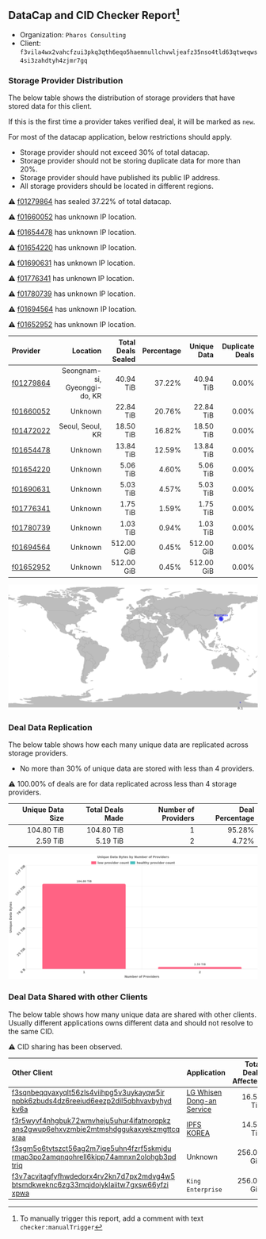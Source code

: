 ## DataCap and CID Checker Report[^1]
 - Organization: `Pharos Consulting`
 - Client: `f3vila4wx2vahcfzui3pkq3qth6eqo5haemnullchvwljeafz35nso4tld63qtweqws4si3zahdtyh4zjmr7gq`
### Storage Provider Distribution
The below table shows the distribution of storage providers that have stored data for this client.

If this is the first time a provider takes verified deal, it will be marked as `new`.

For most of the datacap application, below restrictions should apply.
 - Storage provider should not exceed 30% of total datacap.
 - Storage provider should not be storing duplicate data for more than 20%.
 - Storage provider should have published its public IP address.
 - All storage providers should be located in different regions.

⚠️ [f01279864](https://filfox.info/en/address/f01279864) has sealed 37.22% of total datacap.

⚠️ [f01660052](https://filfox.info/en/address/f01660052) has unknown IP location.

⚠️ [f01654478](https://filfox.info/en/address/f01654478) has unknown IP location.

⚠️ [f01654220](https://filfox.info/en/address/f01654220) has unknown IP location.

⚠️ [f01690631](https://filfox.info/en/address/f01690631) has unknown IP location.

⚠️ [f01776341](https://filfox.info/en/address/f01776341) has unknown IP location.

⚠️ [f01780739](https://filfox.info/en/address/f01780739) has unknown IP location.

⚠️ [f01694564](https://filfox.info/en/address/f01694564) has unknown IP location.

⚠️ [f01652952](https://filfox.info/en/address/f01652952) has unknown IP location.

| Provider                                              |                     Location | Total Deals Sealed | Percentage | Unique Data | Duplicate Deals |
| :---------------------------------------------------- | ---------------------------: | -----------------: | ---------: | ----------: | --------------: |
| [f01279864](https://filfox.info/en/address/f01279864) | Seongnam-si, Gyeonggi-do, KR |          40.94 TiB |     37.22% |   40.94 TiB |           0.00% |
| [f01660052](https://filfox.info/en/address/f01660052) |                      Unknown |          22.84 TiB |     20.76% |   22.84 TiB |           0.00% |
| [f01472022](https://filfox.info/en/address/f01472022) |             Seoul, Seoul, KR |          18.50 TiB |     16.82% |   18.50 TiB |           0.00% |
| [f01654478](https://filfox.info/en/address/f01654478) |                      Unknown |          13.84 TiB |     12.59% |   13.84 TiB |           0.00% |
| [f01654220](https://filfox.info/en/address/f01654220) |                      Unknown |           5.06 TiB |      4.60% |    5.06 TiB |           0.00% |
| [f01690631](https://filfox.info/en/address/f01690631) |                      Unknown |           5.03 TiB |      4.57% |    5.03 TiB |           0.00% |
| [f01776341](https://filfox.info/en/address/f01776341) |                      Unknown |           1.75 TiB |      1.59% |    1.75 TiB |           0.00% |
| [f01780739](https://filfox.info/en/address/f01780739) |                      Unknown |           1.03 TiB |      0.94% |    1.03 TiB |           0.00% |
| [f01694564](https://filfox.info/en/address/f01694564) |                      Unknown |         512.00 GiB |      0.45% |  512.00 GiB |           0.00% |
| [f01652952](https://filfox.info/en/address/f01652952) |                      Unknown |         512.00 GiB |      0.45% |  512.00 GiB |           0.00% |

![Provider Distribution](https://raw.githubusercontent.com/data-preservation-programs/filplus-checker-assets/main/filecoin-project/filecoin-plus-large-datasets/issues/115/1671092541201.png)
### Deal Data Replication
The below table shows how each many unique data are replicated across storage providers.
- No more than 30% of unique data are stored with less than 4 providers.

⚠️ 100.00% of deals are for data replicated across less than 4 storage providers.

| Unique Data Size | Total Deals Made | Number of Providers | Deal Percentage |
| ---------------: | ---------------: | ------------------: | --------------: |
|       104.80 TiB |       104.80 TiB |                   1 |          95.28% |
|         2.59 TiB |         5.19 TiB |                   2 |           4.72% |

![Replication Distribution](https://raw.githubusercontent.com/data-preservation-programs/filplus-checker-assets/main/filecoin-project/filecoin-plus-large-datasets/issues/115/1671092541786.png)
### Deal Data Shared with other Clients
The below table shows how many unique data are shared with other clients.
Usually different applications owns different data and should not resolve to the same CID.

⚠️ CID sharing has been observed.

| Other Client                                                                                                                                                                                                              | Application                                                                                               | Total Deals Affected | Unique CIDs |  Verifier |
| :------------------------------------------------------------------------------------------------------------------------------------------------------------------------------------------------------------------------ | :-------------------------------------------------------------------------------------------------------- | -------------------: | ----------: | --------: |
| [f3sqnbeqqvaxyqlt56zls4viihpg5v3uykayqw5ir<br/>npbk6zbuds4dz6reeiud6eezp2dil5qbhvavbyhyd<br/>kv6a](https://filfox.info/en/address/f3sqnbeqqvaxyqlt56zls4viihpg5v3uykayqw5irnpbk6zbuds4dz6reeiud6eezp2dil5qbhvavbyhydkv6a) | [LG Whisen Dong\-an Service](https://github.com/filecoin-project/filecoin-plus-large-datasets/issues/114) |            16.59 TiB |         531 | LDN # 114 |
| [f3r5wyvf4nhgbuk72wmvheju5uhur4ifatnorqpkz<br/>ans2gwup6ehxvzmbie2mtmshdggukaxyekzmgttcq<br/>sraa](https://filfox.info/en/address/f3r5wyvf4nhgbuk72wmvheju5uhur4ifatnorqpkzans2gwup6ehxvzmbie2mtmshdggukaxyekzmgttcqsraa) | [IPFS KOREA](https://github.com/filecoin-project/filecoin-plus-large-datasets/issues/147)                 |            14.59 TiB |         467 | LDN # 147 |
| [f3sgm5o6tvtszct56ag2m7iqe5uhn4fzrf5skmjdu<br/>rmap3po2amqnqohrell6kipp74amnxn2olohgb3pd<br/>triq](https://filfox.info/en/address/f3sgm5o6tvtszct56ag2m7iqe5uhn4fzrf5skmjdurmap3po2amqnqohrell6kipp74amnxn2olohgb3pdtriq) | Unknown                                                                                                   |           256.00 GiB |           8 |   Unknown |
| [f3v7acvitagfyfhwdedorx4rv2kn7d7px2mdvg4w5<br/>btsmdkweknc6zg33mqjdoiyklaiitw7gxsw66yfzi<br/>xpwa](https://filfox.info/en/address/f3v7acvitagfyfhwdedorx4rv2kn7d7px2mdvg4w5btsmdkweknc6zg33mqjdoiyklaiitw7gxsw66yfzixpwa) | `King Enterprise`                                                                                         |           256.00 GiB |           8 |    Neo Ge |

[^1]: To manually trigger this report, add a comment with text `checker:manualTrigger`
